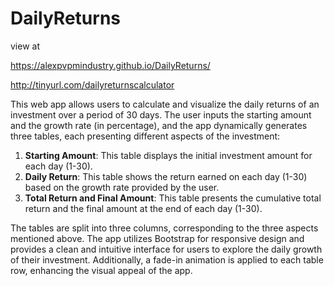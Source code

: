 # DailyReturns

view at 

https://alexpvpmindustry.github.io/DailyReturns/

http://tinyurl.com/dailyreturnscalculator

This web app allows users to calculate and visualize the daily returns of an investment over a period of 30 days. The user inputs the starting amount and the growth rate (in percentage), and the app dynamically generates three tables, each presenting different aspects of the investment:

1. **Starting Amount**: This table displays the initial investment amount for each day (1-30).
2. **Daily Return**: This table shows the return earned on each day (1-30) based on the growth rate provided by the user.
3. **Total Return and Final Amount**: This table presents the cumulative total return and the final amount at the end of each day (1-30).

The tables are split into three columns, corresponding to the three aspects mentioned above. The app utilizes Bootstrap for responsive design and provides a clean and intuitive interface for users to explore the daily growth of their investment. Additionally, a fade-in animation is applied to each table row, enhancing the visual appeal of the app.
